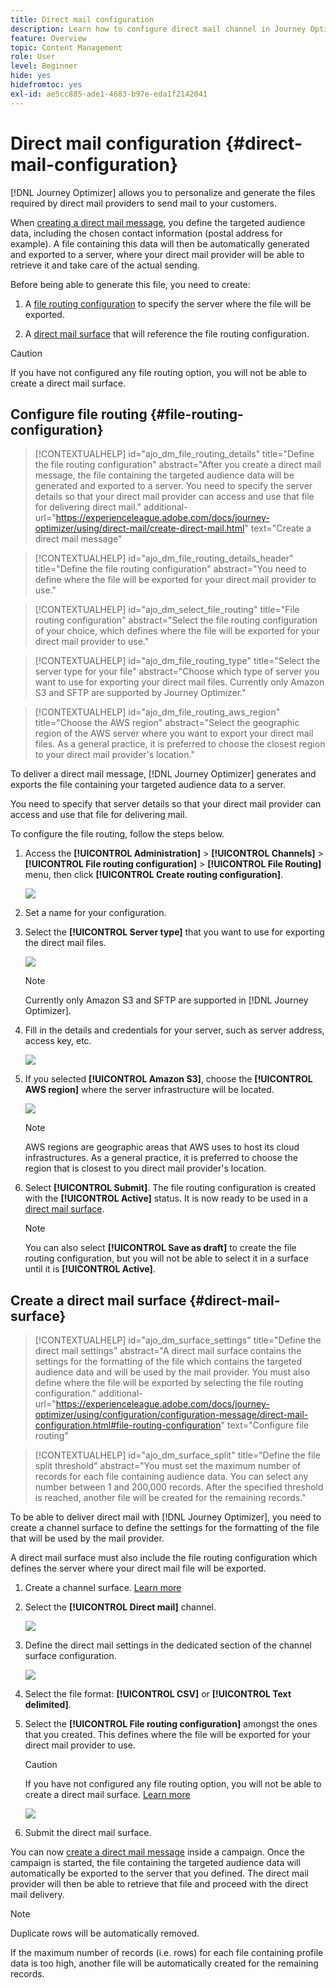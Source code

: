 ```yaml
---
title: Direct mail configuration
description: Learn how to configure direct mail channel in Journey Optimizer
feature: Overview
topic: Content Management
role: User
level: Beginner
hide: yes
hidefromtoc: yes
exl-id: ae5cc885-ade1-4683-b97e-eda1f2142041
---
```

# Direct mail configuration {#direct-mail-configuration}

[!DNL Journey Optimizer] allows you to personalize and generate the files required by direct mail providers to send mail to your customers.

When [creating a direct mail message](../direct-mail/create-direct-mail.md), you define the targeted audience data, including the chosen contact information (postal address for example). A file containing this data will then be automatically generated and exported to a server, where your direct mail provider will be able to retrieve it and take care of the actual sending.

Before being able to generate this file, you need to create:

1. A [file routing configuration](#file-routing-configuration) to specify the server where the file will be exported.

1. A [direct mail surface](#direct-mail-surface) that will reference the file routing configuration.

>[!CAUTION]
>
>If you have not configured any file routing option, you will not be able to create a direct mail surface.

## Configure file routing {#file-routing-configuration}

>[!CONTEXTUALHELP]
>id="ajo_dm_file_routing_details"
>title="Define the file routing configuration"
>abstract="After you create a direct mail message, the file containing the targeted audience data will be generated and exported to a server. You need to specify the server details so that your direct mail provider can access and use that file for delivering direct mail."
>additional-url="https://experienceleague.adobe.com/docs/journey-optimizer/using/direct-mail/create-direct-mail.html" text="Create a direct mail message"

>[!CONTEXTUALHELP]
>id="ajo_dm_file_routing_details_header"
>title="Define the file routing configuration"
>abstract="You need to define where the file will be exported for your direct mail provider to use."

>[!CONTEXTUALHELP]
>id="ajo_dm_select_file_routing"
>title="File routing configuration"
>abstract="Select the file routing configuration of your choice, which defines where the file will be exported for your direct mail provider to use."

>[!CONTEXTUALHELP]
>id="ajo_dm_file_routing_type"
>title="Select the server type for your file"
>abstract="Choose which type of server you want to use for exporting your direct mail files. Currently only Amazon S3 and SFTP are supported by Journey Optimizer."

>[!CONTEXTUALHELP]
>id="ajo_dm_file_routing_aws_region"
>title="Choose the AWS region"
>abstract="Select the geographic region of the AWS server where you want to export your direct mail files. As a general practice, it is preferred to choose the closest region to your direct mail provider's location."

To deliver a direct mail message, [!DNL Journey Optimizer] generates and exports the file containing your targeted audience data to a server.

You need to specify that server details so that your direct mail provider can access and use that file for delivering mail.

To configure the file routing, follow the steps below.

1. Access the **[!UICONTROL Administration]** > **[!UICONTROL Channels]** > **[!UICONTROL File routing configuration]** > **[!UICONTROL File Routing]** menu, then click **[!UICONTROL Create routing configuration]**.

    ![](assets/file-routing-config-button.png)

1. Set a name for your configuration.

1. Select the **[!UICONTROL Server type]** that you want to use for exporting the direct mail files.

    ![](assets/file-routing-config-type.png)

    >[!NOTE]
    >
    >Currently only Amazon S3 and SFTP are supported in [!DNL Journey Optimizer].

1. Fill in the details and credentials for your server, such as server address, access key, etc.

    ![](assets/file-routing-config-sftp-details.png)

1. If you selected **[!UICONTROL Amazon S3]**, choose the **[!UICONTROL AWS region]** where the server infrastructure will be located.

    ![](assets/file-routing-config-aws-region.png)

    >[!NOTE]
    >
    >AWS regions are geographic areas that AWS uses to host its cloud infrastructures. As a general practice, it is preferred to choose the region that is closest to you direct mail provider's location.

1. Select **[!UICONTROL Submit]**. The file routing configuration is created with the **[!UICONTROL Active]** status. It is now ready to be used in a [direct mail surface](#direct-mail-surface).

    >[!NOTE]
    >
    >You can also select **[!UICONTROL Save as draft]** to create the file routing configuration, but you will not be able to select it in a surface until it is **[!UICONTROL Active]**.

## Create a direct mail surface {#direct-mail-surface}

>[!CONTEXTUALHELP]
>id="ajo_dm_surface_settings"
>title="Define the direct mail settings"
>abstract="A direct mail surface contains the settings for the formatting of the file which contains the targeted audience data and will be used by the mail provider. You must also define where the file will be exported by selecting the file routing configuration."
>additional-url="https://experienceleague.adobe.com/docs/journey-optimizer/using/configuration/configuration-message/direct-mail-configuration.html#file-routing-configuration" text="Configure file routing"

<!--
>[!CONTEXTUALHELP]
>id="ajo_dm_surface_sort"
>title="Define the sort order"
>abstract="If you select this option, the sort will be by profile ID, ascending or descending. If you unselect it, the sorting configuration defined when creating the direct mail message within a journey or a campaign."-->

>[!CONTEXTUALHELP]
>id="ajo_dm_surface_split"
>title="Define the file split threshold"
>abstract="You must set the maximum number of records for each file containing audience data. You can select any number between 1 and 200,000 records. After the specified threshold is reached, another file will be created for the remaining records."

To be able to deliver direct mail with [!DNL Journey Optimizer], you need to create a channel surface to define the settings for the formatting of the file that will be used by the mail provider.

A direct mail surface must also include the file routing configuration which defines the server where your direct mail file will be exported.

1. Create a channel surface. [Learn more](../configuration/channel-surfaces.md)

1. Select the **[!UICONTROL Direct mail]** channel.

    ![](assets/surface-direct-mail-channel.png)

1. Define the direct mail settings in the dedicated section of the channel surface configuration.

    ![](assets/surface-direct-mail-settings.png)

    <!--![](assets/surface-direct-mail-settings-with-insertion.png)-->

1. Select the file format: **[!UICONTROL CSV]** or **[!UICONTROL Text delimited]**.

1. Select the **[!UICONTROL File routing configuration]** amongst the ones that you created. This defines where the file will be exported for your direct mail provider to use.

    >[!CAUTION]
    >
    >If you have not configured any file routing option, you will not be able to create a direct mail surface. [Learn more](#file-routing-configuration)

    ![](assets/surface-direct-mail-file-routing.png)

    <!--![](assets/surface-direct-mail-file-routing-with-insertion.png)-->

1. Submit the direct mail surface.

You can now [create a direct mail message](../direct-mail/create-direct-mail.md) inside a campaign. Once the campaign is started, the file containing the targeted audience data will automatically be exported to the server that you defined. The direct mail provider will then be able to retrieve that file and proceed with the direct mail delivery.

>[!NOTE]
>
>Duplicate rows will be automatically removed.
>
>If the maximum number of records (i.e. rows) for each file containing profile data is too high, another file will be automatically created for the remaining records.

<!--
    In the **[!UICONTROL Insertion]** section, you can choose to automatically remove duplicate rows.

    Define the maximum number of records (i.e. rows) for each file containing profile data. After the specified threshold is reached, another file will be created for the remaining records.

    ![](assets/surface-direct-mail-split.png)

    For example, if there are 100,000 records in the file and the threshold limit is set to 60,000, the records will be split into two files. The first file will contain 60,000 rows, and the second file will contain the remaining 40,000 rows.

    >[!NOTE]
    >
    >NOTE You can set any number between 1 and 200,000 records, meaning each file must contain at least 1 row and no more than 200,000 rows.

-->